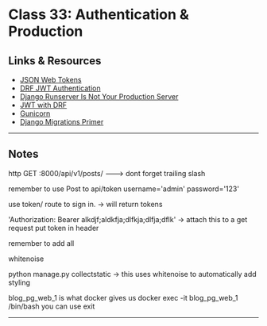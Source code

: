 # Class 33: Authentication & Production

## Links & Resources

- [JSON Web Tokens](https://jwt.io/introduction/)
- [DRF JWT Authentication](https://simpleisbetterthancomplex.com/tutorial/2018/12/19/how-to-use-jwt-authentication-with-django-rest-framework.html)
- [Django Runserver Is Not Your Production Server](https://build.vsupalov.com/django-runserver-in-production/)
- [JWT with DRF](https://www.youtube.com/watch?v=Fhcn2qx-4VQ)
- [Gunicorn](https://gunicorn.org/)
- [Django Migrations Primer](https://realpython.com/django-migrations-a-primer/)

<hr>

## Notes

http GET :8000/api/v1/posts/ ---> dont forget trailing slash

remember to use Post to api/token username='admin' password='123'

use token/ route to sign in. -> will return tokens

'Authorization: Bearer alkdjf;aldkfja;dlfkja;dlfja;dflk' -> attach this to a get request put token in header

remember to add all

whitenoise

python manage.py collectstatic -> this uses whitenoise to automatically add styling

blog_pg_web_1 is what docker gives us
docker exec -it blog_pg_web_1 /bin/bash
you can use exit

<hr>